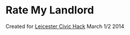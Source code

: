 # Rate My Landlord

Created for [Leicester Civic Hack](http://www.civichack.org.uk/) March 1/2 2014
